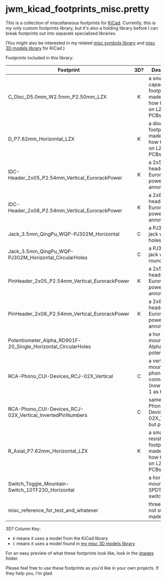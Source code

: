 jwm_kicad_footprints_misc.pretty
================================

This is a collection of miscellaneous footprints for [KiCad](https://kicad-pcb.org). Currently, this is my only custom footprints library, but it's also a holding library before I can break footprints out into separate specialized libraries.

(You might also be interested in my related [misc symbols library](https://github.com/joem/jwm_kicad_symbols_misc) and [misc 3D models library](https://github.com/joem/jwm_kicad_3dmodels_misc.3dshapes) for KiCad.)

Footprints included in this library:

Footprint                                                 | 3D?   | Description
---------                                                 | :---: | -----------
C_Disc_D5.0mm_W2.5mm_P2.50mm_LZX                              | K | a small capacitor footprint made to look how they do on LZX Cadet PCBs
D_P7.62mm_Horizontal_LZX                                      | K | a diode footprint made to look how they do on LZX Cadet PCBs
IDC-Header_2x05_P2.54mm_Vertical_EurorackPower                | K | a 2x5 IDC header with Eurorack power annotations
IDC-Header_2x08_P2.54mm_Vertical_EurorackPower                | K | a 2x8 IDC header with Eurorack power annotations
Jack_3.5mm_QingPu_WQP-PJ302M_Horizontal                       | C | a PJ302M jack with slot holes
Jack_3.5mm_QingPu_WQP-PJ302M_Horizontal_CircularHoles         | C | a PJ302M jack with round holes
PinHeader_2x05_P2.54mm_Vertical_EurorackPower                 | K | a 2x5 pin header with Eurorack power annotations
PinHeader_2x08_P2.54mm_Vertical_EurorackPower                 | K | a 2x8 pin header with Eurorack power annotations
Potentiometer_Alpha_RD901F-20_Single_Horizontal_CircularHoles |   | a horizontally mounted Alpha potentiometer
RCA-Phono_CUI-Devices_RCJ-02X_Vertical                        | C | a vertically mounted RCA phono connector (now with pin 1 as tip)
RCA-Phono_CUI-Devices_RCJ-02X_Vertical_InvertedPinNumbers     | C | same as RCA-Phono_CUI-Devices_RCJ-02X_Vertical but pin 2 is tip
R_Axial_P7.62mm_Horizontal_LZX                                | K | a small resistor footprint made to look how they do on LZX Cadet PCBs
Switch_Toggle_Mountain-Switch_10TF230_Horizontal              |   | a horizontally mounted SPDT toggle switch
misc_reference_for_test_and_whatever                          |   | three holes, not sure why I made this

3D? Column Key:

- `K` means it uses a model from the KiCad library
- `C` means it uses a model found in [my misc 3D models library](https://github.com/joem/jwm_kicad_3dmodels_misc.3dshapes)

For an easy preview of what these footprints look like, look in the [images](images/) folder.

Please feel free to use these footprints as you'd like in your own projects. If they help you, I'm glad.

